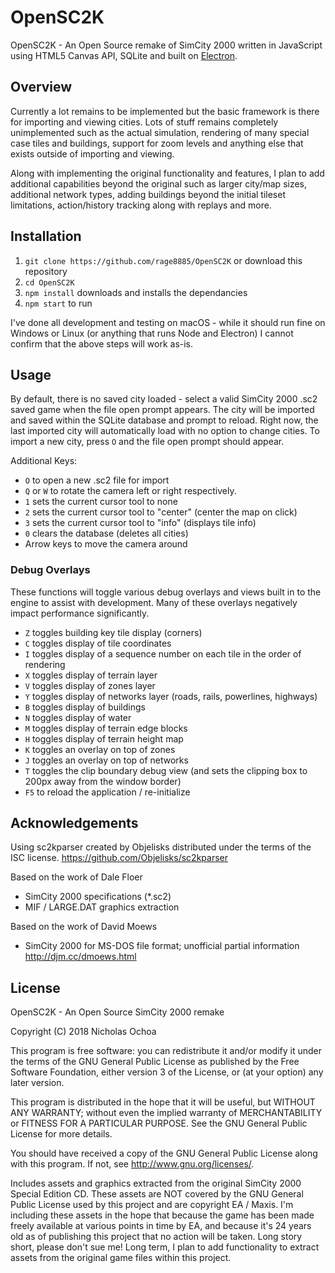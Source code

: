 # OpenSC2K
OpenSC2K - An Open Source remake of SimCity 2000 written in JavaScript using HTML5 Canvas API, SQLite and built on [Electron](https://github.com/atom/electron).

## Overview
Currently a lot remains to be implemented but the basic framework is there for importing and viewing cities. Lots of stuff remains completely unimplemented such as the actual simulation, rendering of many special case tiles and buildings, support for zoom levels and anything else that exists outside of importing and viewing.

Along with implementing the original functionality and features, I plan to add additional capabilities beyond the original such as larger city/map sizes, additional network types, adding buildings beyond the initial tileset limitations, action/history tracking along with replays and more.

## Installation
1. `git clone https://github.com/rage8885/OpenSC2K` or download this repository
2. `cd OpenSC2K`
3. `npm install` downloads and installs the dependancies
4. `npm start` to run

I've done all development and testing on macOS - while it should run fine on Windows or Linux (or anything that runs Node and Electron) I cannot confirm that the above steps will work as-is.

## Usage
By default, there is no saved city loaded - select a valid SimCity 2000 .sc2 saved game when the file open prompt appears. The city will be imported and saved within the SQLite database and prompt to reload. Right now, the last imported city will automatically load with no option to change cities. To import a new city, press `O` and the file open prompt should appear.

Additional Keys:
 - `O` to open a new .sc2 file for import
 - `Q` or `W` to rotate the camera left or right respectively.
 - `1` sets the current cursor tool to none
 - `2` sets the current cursor tool to "center" (center the map on click)
 - `3` sets the current cursor tool to "info" (displays tile info)
 - `0` clears the database (deletes all cities)
 - Arrow keys to move the camera around

### Debug Overlays
These functions will toggle various debug overlays and views built in to the engine to assist with development. Many of these overlays negatively impact performance significantly.

 - `Z` toggles building key tile display (corners)
 - `C` toggles display of tile coordinates
 - `I` toggles display of a sequence number on each tile in the order of rendering
 - `X` toggles display of terrain layer
 - `V` toggles display of zones layer
 - `Y` toggles display of networks layer (roads, rails, powerlines, highways)
 - `B` toggles display of buildings
 - `N` toggles display of water
 - `M` toggles display of terrain edge blocks
 - `H` toggles display of terrain height map
 - `K` toggles an overlay on top of zones
 - `J` toggles an overlay on top of networks
 - `T` toggles the clip boundary debug view (and sets the clipping box to 200px away from the window border)
 - `F5` to reload the application / re-initialize

## Acknowledgements
Using sc2kparser created by Objelisks distributed under the terms of the ISC license.
<https://github.com/Objelisks/sc2kparser>

Based on the work of Dale Floer
 - SimCity 2000 specifications (*.sc2)
 - MIF / LARGE.DAT graphics extraction

Based on the work of David Moews
 - SimCity 2000 for MS-DOS file format; unofficial partial information <http://djm.cc/dmoews.html>

## License
OpenSC2K - An Open Source SimCity 2000 remake

Copyright (C) 2018 Nicholas Ochoa

This program is free software: you can redistribute it and/or modify
it under the terms of the GNU General Public License as published by
the Free Software Foundation, either version 3 of the License, or
(at your option) any later version.

This program is distributed in the hope that it will be useful,
but WITHOUT ANY WARRANTY; without even the implied warranty of
MERCHANTABILITY or FITNESS FOR A PARTICULAR PURPOSE.  See the
GNU General Public License for more details.

You should have received a copy of the GNU General Public License
along with this program.  If not, see <http://www.gnu.org/licenses/>.

Includes assets and graphics extracted from the original SimCity 2000 Special Edition CD. These assets are NOT covered by the GNU General Public License used by this project and are copyright EA / Maxis. I'm including these assets in the hope that because the game has been made freely available at various points in time by EA, and because it's 24 years old as of publishing this project that no action will be taken. Long story short, please don't sue me! Long term, I plan to add functionality to extract assets from the original game files within this project.
